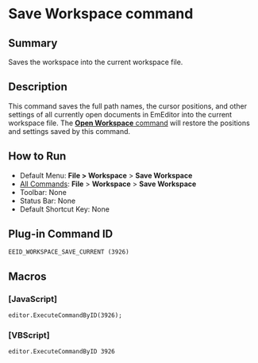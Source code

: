 # Save Workspace command

## Summary

Saves the workspace into the current workspace file.

## Description

This command saves the full path names, the cursor positions, and other
settings of all currently open documents in EmEditor into the current workspace file. The [**Open Workspace** command](workspace_open) will
restore the positions and settings saved by this command.

## How to Run

- Default Menu: **File > Workspace** \> **Save Workspace**
- [All Commands](../tools/all_commands): **File** \> **Workspace**
\> **Save Workspace**
- Toolbar: None
- Status Bar: None
- Default Shortcut Key: None

## Plug-in Command ID

```
EEID_WORKSPACE_SAVE_CURRENT (3926)```

## Macros

### \[JavaScript\]

```
editor.ExecuteCommandByID(3926);
```

### \[VBScript\]

```
editor.ExecuteCommandByID 3926
```
